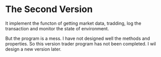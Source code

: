 # The Second Version
It implement the functon of getting market data, tradding, log the transaction and monitor the state of environment.

But the program is a mess. I have not designed well the methods and properties.
So this version trader program has not been completed. I wil design a new version later.
